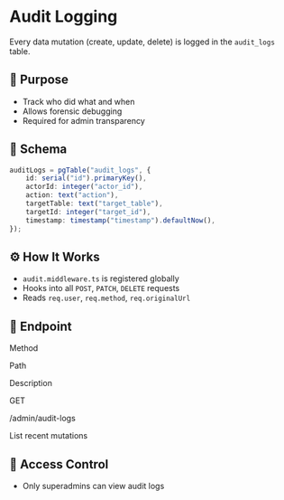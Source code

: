 # Audit Logging

Every data mutation (create, update, delete) is logged in the `audit_logs` table.

## 🧠 Purpose

-   Track who did what and when
-   Allows forensic debugging
-   Required for admin transparency

## 📝 Schema

```ts
auditLogs = pgTable("audit_logs", {
    id: serial("id").primaryKey(),
    actorId: integer("actor_id"),
    action: text("action"),
    targetTable: text("target_table"),
    targetId: integer("target_id"),
    timestamp: timestamp("timestamp").defaultNow(),
});
```

## ⚙️ How It Works

-   `audit.middleware.ts` is registered globally
-   Hooks into all `POST`, `PATCH`, `DELETE` requests
-   Reads `req.user`, `req.method`, `req.originalUrl`

## 📌 Endpoint

Method

Path

Description

GET

/admin/audit-logs

List recent mutations

## 🔐 Access Control

-   Only superadmins can view audit logs
